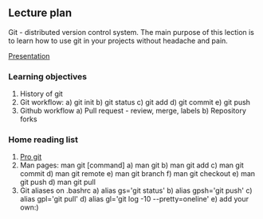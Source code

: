 ## Lecture plan

Git - distributed version control system. The main purpose of this lection is to learn how to use git in your projects without headache and pain.

[Presentation](https://docs.google.com/presentation/d/1cAmk40BEiGWf5FMsFNPty2pBhb1Ej_gF9XeePxLwwCo/edit?usp=sharing)

### Learning objectives

1. History of git
2. Git workflow:
    a) git init
    b) git status
    c) git add 
    d) git commit
    e) git push
3. Github workflow
    a) Pull request - review, merge, labels
    b) Repository forks

### Home reading list

1. [Pro git](https://git-scm.com/book/en/v2)
2. Man pages: man git [command]
    a) man git
    b) man git add
    c) man git commit
    d) man git remote
    e) man git branch
    f) man git checkout
    e) man git push
    d) man git pull
3. Git aliases on .bashrc
    a) alias gs='git status'
    b) alias gpsh='git push'
    c) alias gpl='git pull'
    d) alias gl='git log -10 --pretty=oneline'
    e) add your own:)


